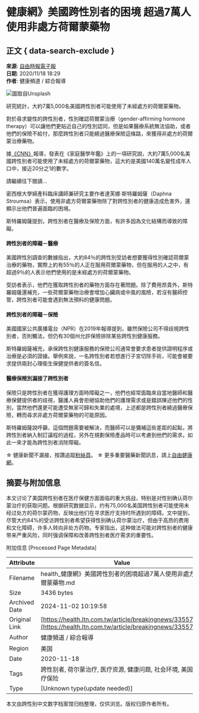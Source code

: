 # 健康網》美國跨性別者的困境 超過7萬人使用非處方荷爾蒙藥物

## 正文 { data-search-exclude }


**來源**: [自由時報電子報](https://www.ltn.com.tw/)  
**日期**: 2020/11/18 18:29  
**作者**: 健康頻道 / 綜合報導  

![圖取自Unsplash](https://unsplash.com/photos/o0QWzvB8aSg)

研究統計，大約7萬5,000名美國跨性別者可能使用了未經處方的荷爾蒙藥物。

對於尋求變性的跨性別者，性別確認荷爾蒙治療（gender-affirming hormone therapy）可以讓他們更貼近自己的性別認同，但是如果醫療系統無法協助，或者他們的保險不給付，那麼跨性別者只能繞過醫療保險這條路，來獲得非處方的荷爾蒙治療藥物。

據[《CNN》](https://edition.cnn.com/2020/11/17/health/transgender-hormone-prescriptions-barriers-trnd/index.html)報導，發表在《家庭醫學年鑑》上的一項研究說，大約7萬5,000名美國跨性別者可能使用了未經處方的荷爾蒙藥物，這大約是美國140萬名變性成年人口中，接近20分之1的數字。

請繼續往下閱讀...

密西根大學婦產科臨床講師兼研究主要作者達芙娜·斯特羅姆薩（Daphna Stroumsa）表示，使用非處方荷爾蒙藥物除了對跨性別者的健康造成危害外，還顯示出他們普遍面臨的困境。

斯特羅姆薩提到，跨性別者在醫療及保險方面，有許多因為文化結構而導致的障礙。

#### 跨性別者的障礙－醫療

美國跨性別調查的數據指出，大約84％的跨性別受訪者想要獲得性別確認荷爾蒙治療的藥物，實際上約有55％的人正在服用荷爾蒙藥物，但在服用的人之中，有超過9％的人表示他們使用的是未經處方的荷爾蒙藥物。

受訪者表示，他們在獲取跨性別者的藥物方面存在著問題。除了費用昂貴外，斯特羅姆薩還補充，一些荷爾蒙藥物治療會增加心臟病或中風的風險，若沒有醫師控管，跨性別者可能會遇到無法預料的健康問題。

#### 跨性別者的障礙－保險

美國國家公共廣播電台（NPR）在2019年報導提到，雖然保險公司不得歧視跨性別者，否則觸法，但仍有30個州允許保險排除某些跨性別健康服務。

斯特羅姆薩補充，承保跨性別健康服務的保險公司通常會要求患者提供證明程序或治療是必須的證據。舉例來說，一名跨性別者若想進行子宮切除手術，可能會被要求提供兩封心理衛生保健提供者的簽名信。

#### 醫療保險別漏接了跨性別者

保險只是跨性別者在獲得護理方面時障礙之一，他們也經常面臨來自當地醫師和醫療保健提供者的歧視，醫護人員會拒絕協助他們的護理需求或是錯誤陳述他們的性別，當然他們還更可能遭受無家可歸和失業的處境，上述都是跨性別者繞過醫療保險，轉而尋求非處方荷爾蒙藥物的可能原因。

斯特羅姆薩說呼籲，這個問題需要被解決，而醫師可以是彌補這些差距的起點，將跨性別者納入制訂議程的過程，另外在規劃保險產品時可以考慮到他們的需求。如此一來才能為跨性別者消除障礙。

☆ 健康新聞不漏接，按讚追蹤[粉絲頁](https://www.facebook.com/healthLTN/ "粉絲頁")。 ☆ 更多重要醫藥新聞訊息，請上[自由健康網](https://health.ltn.com.tw/ "自由健康網")。

## 摘要与附加信息

<!-- tcd_abstract -->
本文讨论了美国跨性别者在医疗保健方面面临的重大挑战，特别是对性别确认荷尔蒙治疗的获取问题。根据研究数据显示，约有75,000名美国跨性别者可能使用未经过处方的荷尔蒙药物，反映出他们在寻求医疗支持时所遇到的障碍。文中提到，尽管大约84%的受访跨性别者希望获得性别确认荷尔蒙治疗，但由于高昂的费用和文化障碍，许多人转向非处方药物。专家指出，这种做法可能对跨性别者的健康带来严重风险，同时强调保障和改善跨性别者医疗需求的重要性。
<!-- tcd_abstract_end -->

附加信息 [Processed Page Metadata]

| Attribute       | Value                                  |
|-----------------|----------------------------------------|
| Filename        | health_健康網》美國跨性別者的困境超過7萬人使用非處方荷爾蒙藥物.md                             |
| Size            | 3436 bytes                           |
| Archived Date   | 2024-11-02 10:19:58                             |
| Original Link   | [https://health.ltn.com.tw/article/breakingnews/3355700](https://health.ltn.com.tw/article/breakingnews/3355700)                       |
| Author          | 健康頻道 / 綜合報導                               |
| Region          | 美国                               |
| Date            | 2020-11-18                                 |
| Tags            | 跨性别者, 荷尔蒙治疗, 医疗资源, 健康问题, 社会环境, 美国, 医疗保险                                 |
| Type            | [Unknown type(update needed)]                                 |
<!-- tcd_table_end -->

本文由跨性别中文数字档案馆归档整理，仅供浏览。版权归原作者所有。
